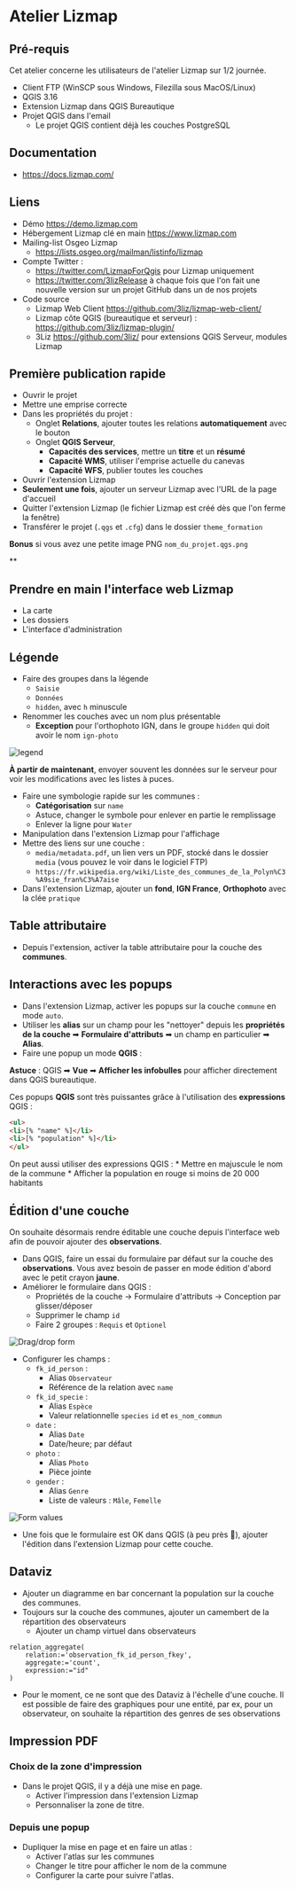 # Atelier Lizmap

## Pré-requis

Cet atelier concerne les utilisateurs de l'atelier Lizmap sur 1/2 journée.

* Client FTP (WinSCP sous Windows, Filezilla sous MacOS/Linux)
* QGIS 3.16
* Extension Lizmap dans QGIS Bureautique
* Projet QGIS dans l'email
  * Le projet QGIS contient déjà les couches PostgreSQL

## Documentation

* https://docs.lizmap.com/

## Liens

* Démo https://demo.lizmap.com
* Hébergement Lizmap clé en main https://www.lizmap.com
* Mailing-list Osgeo Lizmap
    * https://lists.osgeo.org/mailman/listinfo/lizmap
* Compte Twitter :
  * https://twitter.com/LizmapForQgis pour Lizmap uniquement
  * https://twitter.com/3lizRelease à chaque fois que l'on fait une nouvelle version sur un projet GitHub dans un de nos projets
* Code source
    * Lizmap Web Client https://github.com/3liz/lizmap-web-client/
    * Lizmap côte QGIS (bureautique et serveur) : https://github.com/3liz/lizmap-plugin/
    * 3Liz https://github.com/3liz/ pour extensions QGIS Serveur, modules Lizmap

## Première publication rapide

* Ouvrir le projet
* Mettre une emprise correcte
* Dans les propriétés du projet :
    * Onglet **Relations**, ajouter toutes les relations **automatiquement** avec le bouton
    * Onglet **QGIS Serveur**,
        * **Capacités des services**, mettre un **titre** et un **résumé**
        * **Capacité WMS**, utiliser l'emprise actuelle du canevas
        * **Capacité WFS**, publier toutes les couches
* Ouvrir l'extension Lizmap
* **Seulement une fois**, ajouter un serveur Lizmap avec l'URL de la page d'accueil
* Quitter l'extension Lizmap (le fichier Lizmap est créé dès que l'on ferme la fenêtre)
* Transférer le projet (`.qgs` et `.cfg`) dans le dossier `theme_formation`

**Bonus** si vous avez une petite image PNG `nom_du_projet.qgs.png`

**

## Prendre en main l'interface web Lizmap

* La carte
* Les dossiers
* L'interface d'administration

## Légende

* Faire des groupes dans la légende
    * `Saisie`
    * `Données`
    * `hidden`, avec `h` minuscule
* Renommer les couches avec un nom plus présentable
    * **Exception** pour l'orthophoto IGN, dans le groupe `hidden` qui doit avoir le nom `ign-photo`
    
![legend](./media/legend.png)

**À partir de maintenant**, envoyer souvent les données sur le serveur pour voir les modifications avec les listes à puces.

* Faire une symbologie rapide sur les communes :
    * **Catégorisation** sur `name`
    * Astuce, changer le symbole pour enlever en partie le remplissage
    * Enlever la ligne pour `Water`
* Manipulation dans l'extension Lizmap pour l'affichage
* Mettre des liens sur une couche : 
    * `media/metadata.pdf`, un lien vers un PDF, stocké dans le dossier `media` (vous pouvez le voir dans le logiciel FTP)
    * `https://fr.wikipedia.org/wiki/Liste_des_communes_de_la_Polyn%C3%A9sie_fran%C3%A7aise`
* Dans l'extension Lizmap, ajouter un **fond**, **IGN France**, **Orthophoto** avec la clée `pratique`

## Table attributaire

* Depuis l'extension, activer la table attributaire pour la couche des **communes**.

## Interactions avec les popups

* Dans l'extension Lizmap, activer les popups sur la couche `commune` en mode `auto`.
* Utiliser les **alias** sur un champ pour les "nettoyer" depuis les **propriétés de la couche** ➡ 
  **Formulaire d'attributs** ➡ un champ en particulier ➡ **Alias**.
* Faire une popup un mode **QGIS** :

**Astuce** : QGIS ➡ **Vue** ➡ **Afficher les infobulles** pour afficher directement dans QGIS bureautique.

Ces popups **QGIS** sont très puissantes grâce à l'utilisation des **expressions** QGIS :

```html
<ul>
<li>[% "name" %]</li>
<li>[% "population" %]</li>
</ul>
```

On peut aussi utiliser des expressions QGIS : 
    * Mettre en majuscule le nom de la commune
    * Afficher la population en rouge si moins de 20 000 habitants

## Édition d'une couche

On souhaite désormais rendre éditable une couche depuis l'interface web afin de pouvoir ajouter des **observations**.

* Dans QGIS, faire un essai du formulaire par défaut sur la couche des **observations**. Vous avez besoin de passer en mode édition d'abord avec le petit crayon **jaune**.
* Améliorer le formulaire dans QGIS :
    * Propriétés de la couche -> Formulaire d'attributs -> Conception par glisser/déposer
    * Supprimer le champ `id`
    * Faire 2 groupes : `Requis` et `Optionel`
    
![Drag/drop form](./media/drag_and_drop.png)

* Configurer les champs :
    * `fk_id_person` : 
        * Alias `Observateur`
        * Référence de la relation avec `name`
    * `fk_id_specie` : 
        * Alias `Espèce`
        * Valeur relationnelle `species` `id` et `es_nom_commun`
    * `date` : 
        * Alias `Date`
        * Date/heure; par défaut
    * `photo` : 
        * Alias `Photo`
        * Pièce jointe
    * `gender` : 
        * Alias `Genre`
        * Liste de valeurs : `Mâle`, `Femelle`

![Form values](./media/list_value.png)

* Une fois que le formulaire est OK dans QGIS (à peu près 🙂), ajouter l'édition dans l'extension Lizmap pour cette couche.

## Dataviz

* Ajouter un diagramme en bar concernant la population sur la couche des communes.
* Toujours sur la couche des communes, ajouter un camembert de la répartition des observateurs
    * Ajouter un champ virtuel dans observateurs

```
relation_aggregate(
	relation:='observation_fk_id_person_fkey',
	aggregate:='count',
	expression:="id"
)
```

* Pour le moment, ce ne sont que des Dataviz à l'échelle d'une couche. Il est possible de faire des graphiques
  pour une entité, par ex, pour un observateur, on souhaite la répartition des genres de ses observations
  

## Impression PDF

### Choix de la zone d'impression

* Dans le projet QGIS, il y a déjà une mise en page.
    * Activer l'impression dans l'extension Lizmap
    * Personnaliser la zone de titre.

### Depuis une popup

* Dupliquer la mise en page et en faire un atlas : 
    * Activer l'atlas sur les communes
    * Changer le titre pour afficher le nom de la commune
    * Configurer la carte pour suivre l'atlas.
